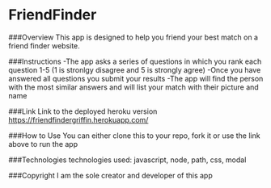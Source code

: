 # FriendFinder

###Overview
This app is designed to help you friend your best match on a friend finder website.

###Instructions
-The app asks a series of questions in which you rank each question 1-5 (1 is stronlgy disagree and 5 is strongly agree)
-Once you have answered all questions you submit your results 
-The app will find the person with the most similar answers and will list your match with their picture and name

###Link
Link to the deployed heroku version  https://friendfindergriffin.herokuapp.com/

###How to Use
You can either clone this to your repo, fork it or use the link above to run the app

###Technologies
technologies used: javascript, node, path, css, modal

###Copyright
I am the sole creator and developer of this app